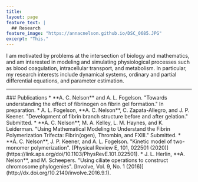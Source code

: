 ```yaml
---
title: 
layout: page
feature_text: |
  ## Research
feature_image: "https://annacnelson.github.io/DSC_0685.JPG"
excerpt: "This."
---
```


I am motivated by problems at the intersection of biology and mathematics, and am interested in modeling and simulating physiological processes such as blood coagulation, intracellular transport, and metabolism. In particular, my research interests include dynamical systems, ordinary and partial differential equations, and parameter estimation.
<hr/>
### Publications
* **A. C. Nelson** and A. L. Fogelson. "Towards understanding the effect of fibrinogen on fibrin gel formation." In preparation. 
* A. L. Fogelson, **A. C. Nelson**, C. Zapata-Allegro, and J. P. Keener. "Development of fibrin branch structure before and after gelation." Submitted.
* **A. C. Nelson**, M. A. Kelley, L. M. Haynes, and K. Leiderman. "Using Mathematical Modeling to Understand the Fibrin Polymerization Trifecta: Fibrin(ogen), Thrombin, and FXIII." Submitted.
* **A. C. Nelson**, J. P. Keener, and A. L. Fogelson. "Kinetic model of two-monomer polymerization". [Physical Review E, 101, 022501 (2020)](https://link.aps.org/doi/10.1103/PhysRevE.101.022501).
* J. L. Herlin, **A. Nelson**, and M. Scheepers. "Using ciliate operations to construct chromosome phylogenies". [Involve, Vol. 9, No. 1 (2016)](http://dx.doi.org/10.2140/involve.2016.9.1).
